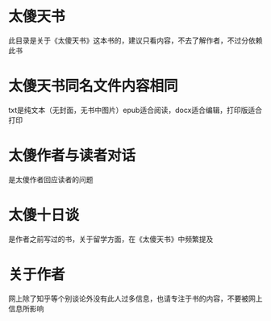# 太傻天书
此目录是关于《太傻天书》这本书的，建议只看内容，不去了解作者，不过分依赖此书
# 太傻天书同名文件内容相同
txt是纯文本（无封面，无书中图片）epub适合阅读，docx适合编辑，打印版适合打印
# 太傻作者与读者对话
是太傻作者回应读者的问题
# 太傻十日谈
是作者之前写过的书，关于留学方面，在《太傻天书》中频繁提及
# 关于作者
网上除了知乎等个别谈论外没有此人过多信息，也请专注于书的内容，不要被网上信息所影响